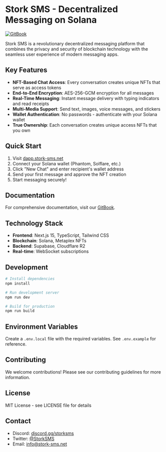 # Stork SMS - Decentralized Messaging on Solana

[![GitBook](https://img.shields.io/static/v1?message=Documented%20on%20GitBook&logo=gitbook&logoColor=ffffff&label=%20&labelColor=5c5c5c&color=3F89A1)](https://www.gitbook.com/preview?utm_source=gitbook_readme_badge&utm_medium=organic&utm_campaign=preview_documentation&utm_content=link)

Stork SMS is a revolutionary decentralized messaging platform that combines the privacy and security of blockchain technology with the seamless user experience of modern messaging apps.

## Key Features

- **NFT-Based Chat Access**: Every conversation creates unique NFTs that serve as access tokens
- **End-to-End Encryption**: AES-256-GCM encryption for all messages
- **Real-Time Messaging**: Instant message delivery with typing indicators and read receipts
- **Multi-Media Support**: Send text, images, voice messages, and stickers
- **Wallet Authentication**: No passwords - authenticate with your Solana wallet
- **True Ownership**: Each conversation creates unique access NFTs that you own

## Quick Start

1. Visit [dapp.stork-sms.net](https://dapp.stork-sms.net)
2. Connect your Solana wallet (Phantom, Solflare, etc.)
3. Click "New Chat" and enter recipient's wallet address
4. Send your first message and approve the NFT creation
5. Start messaging securely!

## Documentation

For comprehensive documentation, visit our [GitBook](https://www.gitbook.com/preview).

## Technology Stack

- **Frontend**: Next.js 15, TypeScript, Tailwind CSS
- **Blockchain**: Solana, Metaplex NFTs
- **Backend**: Supabase, Cloudflare R2
- **Real-time**: WebSocket subscriptions

## Development

```bash
# Install dependencies
npm install

# Run development server
npm run dev

# Build for production
npm run build
```

## Environment Variables

Create a `.env.local` file with the required variables. See `.env.example` for reference.

## Contributing

We welcome contributions! Please see our contributing guidelines for more information.

## License

MIT License - see LICENSE file for details

## Contact

- Discord: [discord.gg/storksms](https://discord.gg/storksms)
- Twitter: [@StorkSMS](https://twitter.com/storksms)
- Email: info@stork-sms.net